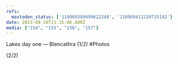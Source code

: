 ```yaml
---
refs:
  mastodon_status: ['110969389499622249', '110969411220735182']
date: 2023-08-28T21:35:06.800Z
media: ["154", "155", "156", "157"]
---
```


Lakes day one — Blencathra (1/2) #Photos

(2/2)
